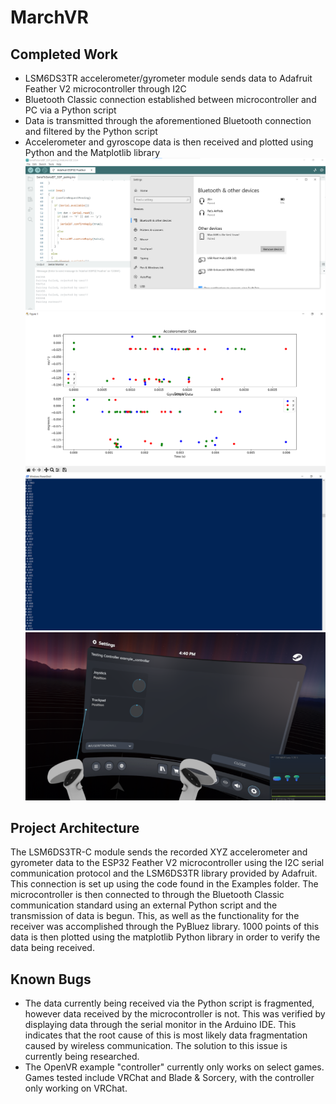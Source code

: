 # MarchVR
## Completed Work
- LSM6DS3TR accelerometer/gyrometer module sends data to Adafruit Feather V2 microcontroller through I2C
- Bluetooth Classic connection established between microcontroller and PC via a Python script
- Data is transmitted through the aforementioned Bluetooth connection and filtered by the Python script
- Accelerometer and gyroscope data is then received and plotted using Python and the Matplotlib library
![Screenshot (15)](https://github.com/BraniganMatthew/MarchVR/blob/main/Images/MicrosoftTeams-image.png)
![Screenshot (16)](https://github.com/BraniganMatthew/MarchVR/blob/main/Images/Screenshot%20(959).png)
![Screenshot (17)](https://github.com/BraniganMatthew/MarchVR/blob/main/Images/Screenshot%20(966).png)
![Screenshot (18)](https://github.com/BraniganMatthew/MarchVR/blob/main/Images/Screenshot%20(968).png)

## Project Architecture
The LSM6DS3TR-C module sends the recorded XYZ accelerometer and gyrometer data to the ESP32 Feather V2 microcontroller using the I2C serial communication protocol and the LSM6DS3TR library provided by Adafruit. This connection is set up using the code found in the Examples folder. The microcontroller is then connected to through the Bluetooth Classic communication standard using an external Python script and the transmission of data is begun. This, as well as the functionality for the receiver was accomplished through the PyBluez library. 1000 points of this data is then plotted using the matplotlib Python library in order to verify the data being received.

## Known Bugs
- The data currently being received via the Python script is fragmented, however data received by the microcontroller is not. This was verified by displaying data through the serial monitor in the Arduino IDE. This indicates that the root cause of this is most likely data fragmentation caused by wireless communication. The solution to this issue is currently being researched.
- The OpenVR example "controller" currently only works on select games. Games tested include VRChat and Blade & Sorcery, with the controller only working on VRChat.
